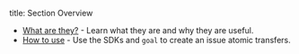 title: Section Overview

- [What are they?](intro.md) - Learn what they are and why they are useful.
- [How to use](create.md) - Use the SDKs and `goal` to create an issue atomic transfers.